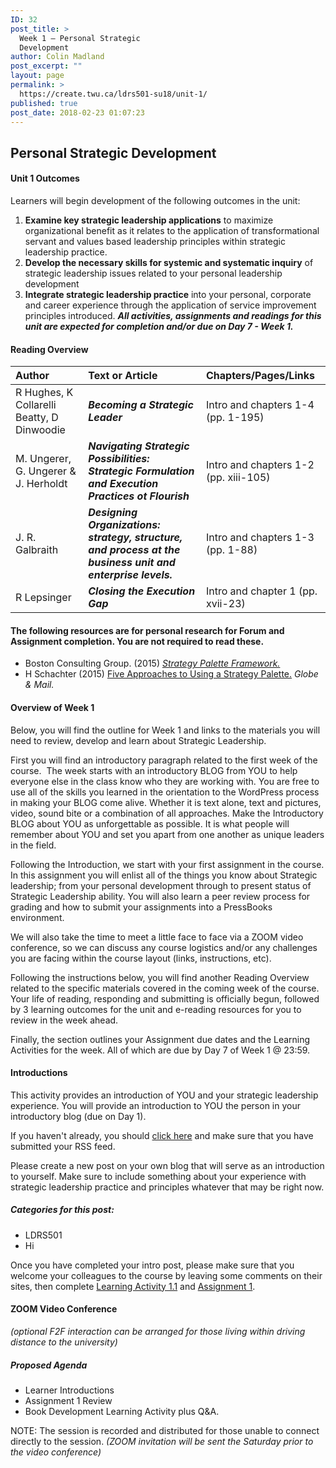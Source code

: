 ```yaml
---
ID: 32
post_title: >
  Week 1 – Personal Strategic
  Development
author: Colin Madland
post_excerpt: ""
layout: page
permalink: >
  https://create.twu.ca/ldrs501-su18/unit-1/
published: true
post_date: 2018-02-23 01:07:23
---
```

<h2>Personal Strategic Development</h2>

#### Unit 1 Outcomes

Learners will begin development of the following outcomes in the unit:
1. **Examine key strategic leadership applications** to maximize organizational benefit as it relates to the application of transformational servant and values based leadership principles within strategic leadership practice.
2. **Develop the necessary skills for systemic and systematic inquiry** of strategic leadership issues related to your personal leadership development
3. **Integrate strategic leadership practice** into your personal, corporate and career experience through the application of service improvement principles introduced.
<em><strong>All activities, assignments and readings for this unit are expected for completion and/or due on Day 7 - Week 1.</strong></em>

#### Reading Overview
| **Author** | **Text or Article** | **Chapters/Pages/Links** |
| :--- | :--- | :--- |
| R Hughes, K Collarelli Beatty, D Dinwoodie | _**Becoming a Strategic Leader**_ | Intro and chapters 1-4 (pp. 1-195) |
| M. Ungerer, G. Ungerer &amp; J. Herholdt | _**Navigating Strategic Possibilities: Strategic Formulation and Execution Practices ot Flourish**_ | Intro and chapters 1-2 (pp. xiii-105) |
| J. R. Galbraith | _**Designing Organizations: strategy, structure, and process at the business unit and enterprise levels.**_ | Intro and chapters 1-3 (pp. 1-88) |
| R Lepsinger | _**Closing the Execution Gap**_ | Intro and chapter 1 (pp. xvii-23) |

#### The following resources are for **personal research** for Forum and Assignment completion. You are not required to read these.
- Boston Consulting Group. (2015) [_Strategy Palette Framework._](http://media-publications.bcg.com/pdf/Your-Strategy-Needs-a-Strategy-chapter-01.pdf)
- H Schachter (2015) [Five Approaches to Using a Strategy Palette.](https://www.theglobeandmail.com/report-on-business/careers/management/five-approaches-to-using-a-strategy-palette/article25878353/) _Globe &amp; Mail._


#### Overview of Week 1

Below, you will find the outline for Week 1 and links to the materials you will need to review, develop and learn about Strategic Leadership.

First you will find an introductory paragraph related to the first week of the course.  The week starts with an introductory BLOG from YOU to help everyone else in the class know who they are working with. You are free to use all of the skills you learned in the orientation to the WordPress process in making your BLOG come alive. Whether it is text alone, text and pictures, video, sound bite or a combination of all approaches. Make the Introductory BLOG about YOU as unforgettable as possible. It is what people will remember about YOU and set you apart from one another as unique leaders in the field.

Following the Introduction, we start with your first assignment in the course. In this assignment you will enlist all of the things you know about Strategic leadership; from your personal development through to present status of Strategic Leadership ability. You will also learn a peer review process for grading and how to submit your assignments into a PressBooks environment.

We will also take the time to meet a little face to face via a ZOOM video conference, so we can discuss any course logistics and/or any challenges you are facing within the course layout (links, instructions, etc).

Following the instructions below, you will find another Reading Overview related to the specific materials covered in the coming week of the course. Your life of reading, responding and submitting is officially begun, followed by 3 learning outcomes for the unit and e-reading resources for you to review in the week ahead.

Finally, the section outlines your Assignment due dates and the Learning Activities for the week. All of which are due by Day 7 of Week 1 @ 23:59.

#### Introductions

This activity provides an introduction of YOU and your strategic leadership experience. You will provide an introduction to YOU the person in your introductory blog (due on Day 1).

If you haven't already, you should [click here](https://create.twu.ca/ldrs501-su18/wordpress-settings/) and make sure that you have submitted your RSS feed.

Please create a new post on your own blog that will serve as an introduction to yourself. Make sure to include something about your experience with strategic leadership practice and principles whatever that may be right now.

##### Categories for this post:
- LDRS501
- Hi

Once you have completed your intro post, please make sure that you welcome your colleagues to the course by leaving some comments on their sites, then complete [Learning Activity 1.1](https://create.twu.ca/ldrs501-su18/unit-1-learning-activities/) and [Assignment 1](https://create.twu.ca/ldrs501-su18/assignment-1/).

#### ZOOM Video Conference
_(optional F2F interaction can be arranged for those living within driving distance to the university)_

##### Proposed Agenda

- Learner Introductions 
- Assignment 1 Review
- Book Development Learning Activity plus Q&A.

NOTE: The session is recorded and distributed for those unable to connect directly to the session. _(ZOOM invitation will be sent the Saturday prior to the video conference)_